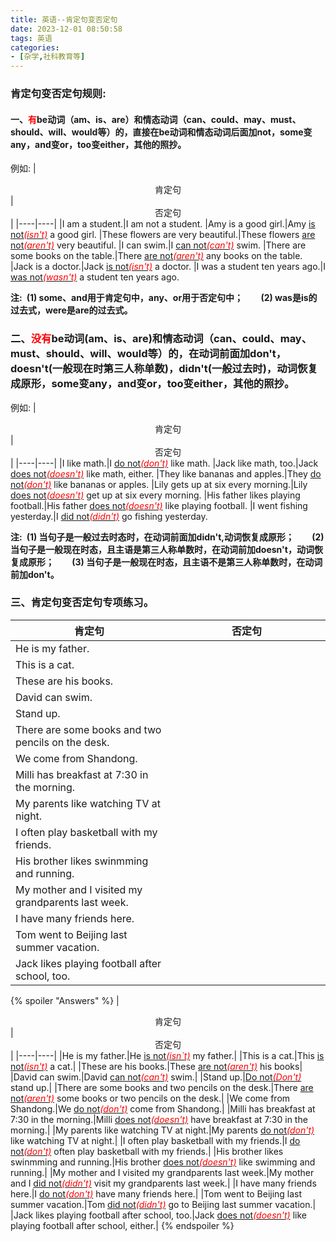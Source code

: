 ```yaml
---
title: 英语--肯定句变否定句
date: 2023-12-01 08:50:58
tags: 英语
categories: 
- [杂学,社科教育等]
---
```

### 肯定句变否定句规则:

#### 一、<font color=red>有</font>be动词（am、is、are）和情态动词（can、could、may、must、should、will、would等）的，直接在be动词和情态动词后面加not，some变any，and变or，too变either，其他的照抄。
例如:
|<center>肯定句</center>|<center>否定句</center>|
|----|----|
|I am a student.|I am not a student.
|Amy is a good girl.|Amy <u>is not</u>*<u><font color=red>(isn\'t)</font></u>* a good girl.
|These flowers are very beautiful.|These flowers <u>are not</u>*<u><font color=red>(aren\'t)</font></u>* very beautiful.
|I can swim.|I <u>can not</u>*<u><font color=red>(can\'t)</font></u>* swim.
|There are some books on the table.|There <u>are not</u>*<u><font color=red>(aren\'t)</font></u>* any books on the table.
|Jack is a doctor.|Jack <u>is not</u>*<u><font color=red>(isn\'t)</font></u>* a doctor.
|I was a student ten years ago.|I <u>was not</u>*<u><font color=red>(wasn\'t)</font></u>* a student ten years ago.

<b>注:&ensp;(1) some、and用于肯定句中，any、or用于否定句中；</b>
<b>　 &ensp;(2) was是is的过去式，were是are的过去式。</b>
<!--more-->

### 二、<font color=red>没有</font>be动词(am、is、are)和情态动词（can、could、may、must、should、will、would等）的，在动词前面加don\'t，doesn\'t(一般现在时第三人称单数)，didn\'t(一般过去时)，动词恢复成原形，some变any，and变or，too变either，其他的照抄。
例如:
|<center>肯定句</center>|<center>否定句</center>|
|----|----|
|I like math.|I <u>do not</u>*<u><font color=red>(don\'t)</font></u>* like math.
|Jack like math, too.|Jack <u>does not</u>*<u><font color=red>(doesn\'t)</font></u>* like math, either.
|They like bananas and apples.|They <u>do not</u>*<u><font color=red>(don\'t)</font></u>* like bananas or apples.
|Lily gets up at six every morning.|Lily <u>does not</u>*<u><font color=red>(doesn\'t)</font></u>* get up at six every morning.
|His father likes playing football.|His father <u>does not</u>*<u><font color=red>(doesn\'t)</font></u>* like playing football.
|I went fishing yesterday.|I <u>did not</u>*<u><font color=red>(didn\'t)</font></u>* go fishing yesterday.

<b>注:&ensp;(1) 当句子是一般过去时态时，在动词前面加didn\'t,动词恢复成原形；</b>
<b>　 &ensp;(2) 当句子是一般现在时态，且主语是第三人称单数时，在动词前加doesn\'t，动词恢复成原形；</b>
<b>　 &ensp;(3) 当句子是一般现在时态，且主语不是第三人称单数时，在动词前加don\'t。</b>

### 三、肯定句变否定句专项练习。
<style>
    table th:first-of-type {
        width: 50%
    }
    table th:nth-of-type(2) {
        width: 50%
    }
</style>
|<center>肯定句</center>|<center>否定句</center>|
|----|----|
|He is my father.||
|This is a cat.||
|These are his books.||
|David can swim.||
|Stand up.||
|There are some books and two pencils on the desk.||
|We come from Shandong.||
|Milli has breakfast at 7:30 in the morning.||
|My parents like watching TV at night.||
|I often play basketball with my friends.||
|His brother likes swinmming and running.||
|My mother and I visited my grandparents last week.||
|I have many friends here.||
|Tom went to Beijing last summer vacation.||
|Jack likes playing football after school, too.||

{% spoiler "Answers" %}
|<center>肯定句</center>|<center>否定句</center>|
|----|----|
|He is my father.|He <u>is not</u>*<u><font color=red>(isn`t)</font></u>* my father.|
|This is a cat.|This <u>is not</u>*<u><font color=red>(isn\'t)</font></u>* a cat.|
|These are his books.|These <u>are not</u>*<u><font color=red>(aren\'t)</font></u>* his books|
|David can swim.|David <u>can not</u>*<u><font color=red>(can\'t)</font></u>* swim.|
|Stand up.|<u>Do not</u>*<u><font color=red>(Don\'t)</font></u>* stand up.|
|There are some books and two pencils on the desk.|There <u>are not</u>*<u><font color=red>(aren\'t)</font></u>* some books or two pencils on the desk.|
|We come from Shandong.|We <u>do not</u>*<u><font color=red>(don\'t)</font></u>* come from Shandong.|
|Milli has breakfast at 7:30 in the morning.|Milli <u>does not</u>*<u><font color=red>(doesn\'t)</font></u>* have breakfast at 7:30 in the morning.|
|My parents like watching TV at night.|My parents <u>do not</u>*<u><font color=red>(don\'t)</font></u>* like watching TV at night.|
|I often play basketball with my friends.|I <u>do not</u>*<u><font color=red>(don\'t)</font></u>* often play basketball with my friends.|
|His brother likes swinmming and running.|His brother <u>does not</u>*<u><font color=red>(doesn\'t)</font></u>* like swimming and running.|
|My mother and I visited my grandparents last week.|My mother and I <u>did not</u>*<u><font color=red>(didn\'t)</font></u>* visit my grandparents last week.|
|I have many friends here.|I <u>do not</u>*<u><font color=red>(don\'t)</font></u>* have many friends here.|
|Tom went to Beijing last summer vacation.|Tom <u>did not</u>*<u><font color=red>(didn\'t)</font></u>* go to Beijing last summer vacation.|
|Jack likes playing football after school, too.|Jack <u>does not</u>*<u><font color=red>(doesn\'t)</font></u>* like playing football after school, either.|
{% endspoiler %}